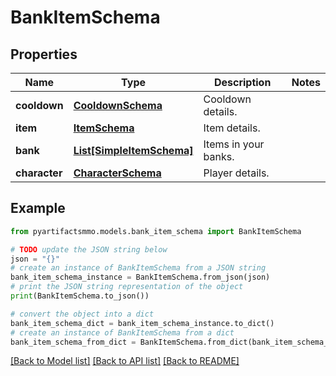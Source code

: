 # BankItemSchema


## Properties

Name | Type | Description | Notes
------------ | ------------- | ------------- | -------------
**cooldown** | [**CooldownSchema**](CooldownSchema.md) | Cooldown details. | 
**item** | [**ItemSchema**](ItemSchema.md) | Item details. | 
**bank** | [**List[SimpleItemSchema]**](SimpleItemSchema.md) | Items in your banks. | 
**character** | [**CharacterSchema**](CharacterSchema.md) | Player details. | 

## Example

```python
from pyartifactsmmo.models.bank_item_schema import BankItemSchema

# TODO update the JSON string below
json = "{}"
# create an instance of BankItemSchema from a JSON string
bank_item_schema_instance = BankItemSchema.from_json(json)
# print the JSON string representation of the object
print(BankItemSchema.to_json())

# convert the object into a dict
bank_item_schema_dict = bank_item_schema_instance.to_dict()
# create an instance of BankItemSchema from a dict
bank_item_schema_from_dict = BankItemSchema.from_dict(bank_item_schema_dict)
```
[[Back to Model list]](../README.md#documentation-for-models) [[Back to API list]](../README.md#documentation-for-api-endpoints) [[Back to README]](../README.md)


